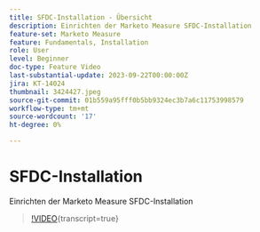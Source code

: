 ```yaml
---
title: SFDC-Installation - Übersicht
description: Einrichten der Marketo Measure SFDC-Installation
feature-set: Marketo Measure
feature: Fundamentals, Installation
role: User
level: Beginner
doc-type: Feature Video
last-substantial-update: 2023-09-22T00:00:00Z
jira: KT-14024
thumbnail: 3424427.jpeg
source-git-commit: 01b559a95fff0b5bb9324ec3b7a6c11753998579
workflow-type: tm+mt
source-wordcount: '17'
ht-degree: 0%

---
```



# SFDC-Installation

Einrichten der Marketo Measure SFDC-Installation

>[!VIDEO](https://video.tv.adobe.com/v/3424427/?learn=on){transcript=true}
